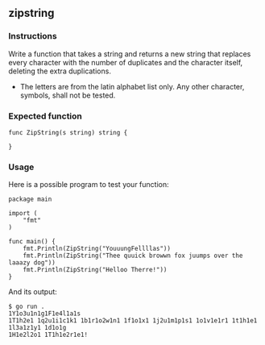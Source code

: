 ## zipstring
### Instructions
Write a function that takes a string and returns a new string that replaces every character with the number of duplicates and the character itself, deleting the extra duplications.

 * The letters are from the latin alphabet list only. Any other character, symbols,  shall not be tested.

### Expected function
```
func ZipString(s string) string {

}
```
### Usage
Here is a possible program to test your function:
```
package main

import (
	"fmt"
)

func main() {
	fmt.Println(ZipString("YouuungFellllas"))
	fmt.Println(ZipString("Thee quuick browwn fox juumps over the laaazy dog"))
	fmt.Println(ZipString("Helloo Therre!"))
}
```
And its output:
```
$ go run .
1Y1o3u1n1g1F1e4l1a1s
1T1h2e1 1q2u1i1c1k1 1b1r1o2w1n1 1f1o1x1 1j2u1m1p1s1 1o1v1e1r1 1t1h1e1 1l3a1z1y1 1d1o1g
1H1e2l2o1 1T1h1e2r1e1!
```
